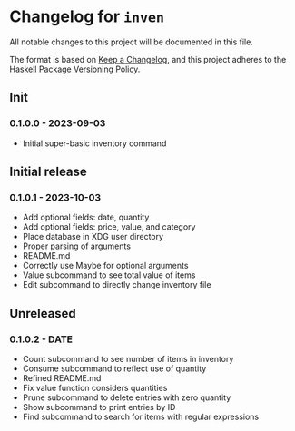 # Changelog for `inven`

All notable changes to this project will be documented in this file.

The format is based on [Keep a Changelog](https://keepachangelog.com/en/1.0.0/),
and this project adheres to the
[Haskell Package Versioning Policy](https://pvp.haskell.org/).

## Init

### 0.1.0.0 - 2023-09-03

- Initial super-basic inventory command

## Initial release

### 0.1.0.1 - 2023-10-03

- Add optional fields: date, quantity
- Add optional fields: price, value, and category
- Place database in XDG user directory
- Proper parsing of arguments
- README.md
- Correctly use Maybe for optional arguments
- Value subcommand to see total value of items
- Edit subcommand to directly change inventory file

## Unreleased

### 0.1.0.2 - DATE

- Count subcommand to see number of items in inventory
- Consume subcommand to reflect use of quantity
- Refined README.md
- Fix value function considers quantities
- Prune subcommand to delete entries with zero quantity
- Show subcommand to print entries by ID
- Find subcommand to search for items with regular expressions
